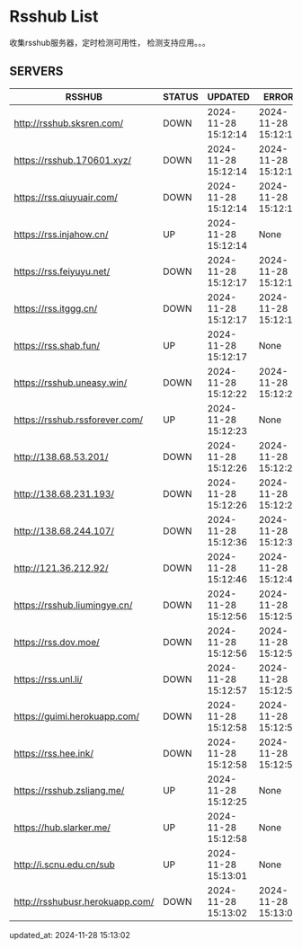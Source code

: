 # Rsshub List

收集rsshub服务器，定时检测可用性， 检测支持应用。。。


## SERVERS

|  RSSHUB   | STATUS  | UPDATED  | ERROR  | TWITTER |  
|  ----  | ----  | ----  | ----  | ---- |  
| http://rsshub.sksren.com/ | DOWN | 2024-11-28 15:12:14 | 2024-11-28 15:12:14 |  
| https://rsshub.170601.xyz/ | DOWN | 2024-11-28 15:12:14 | 2024-11-28 15:12:14 |  
| https://rss.qiuyuair.com/ | DOWN | 2024-11-28 15:12:14 | 2024-11-28 15:12:14 |  
| https://rss.injahow.cn/ | UP | 2024-11-28 15:12:14 | None ||  
| https://rss.feiyuyu.net/ | DOWN | 2024-11-28 15:12:17 | 2024-11-28 15:12:17 |  
| https://rss.itggg.cn/ | DOWN | 2024-11-28 15:12:17 | 2024-11-28 15:12:17 |  
| https://rss.shab.fun/ | UP | 2024-11-28 15:12:17 | None ||  
| https://rsshub.uneasy.win/ | DOWN | 2024-11-28 15:12:22 | 2024-11-28 15:12:22 |  
| https://rsshub.rssforever.com/ | UP | 2024-11-28 15:12:23 | None ||  
| http://138.68.53.201/ | DOWN | 2024-11-28 15:12:26 | 2024-11-28 15:12:26 |  
| http://138.68.231.193/ | DOWN | 2024-11-28 15:12:26 | 2024-11-28 15:12:26 |  
| http://138.68.244.107/ | DOWN | 2024-11-28 15:12:36 | 2024-11-28 15:12:36 |  
| http://121.36.212.92/ | DOWN | 2024-11-28 15:12:46 | 2024-11-28 15:12:46 |  
| https://rsshub.liumingye.cn/ | DOWN | 2024-11-28 15:12:56 | 2024-11-28 15:12:56 |  
| https://rss.dov.moe/ | DOWN | 2024-11-28 15:12:56 | 2024-11-28 15:12:56 |  
| https://rss.unl.li/ | DOWN | 2024-11-28 15:12:57 | 2024-11-28 15:12:57 |  
| https://guimi.herokuapp.com/ | DOWN | 2024-11-28 15:12:58 | 2024-11-28 15:12:58 |  
| https://rss.hee.ink/ | DOWN | 2024-11-28 15:12:58 | 2024-11-28 15:12:58 |  
| https://rsshub.zsliang.me/ | UP | 2024-11-28 15:12:25 | None |OK|  
| https://hub.slarker.me/ | UP | 2024-11-28 15:12:58 | None ||  
| http://i.scnu.edu.cn/sub | UP | 2024-11-28 15:13:01 | None ||  
| http://rsshubusr.herokuapp.com/ | DOWN | 2024-11-28 15:13:02 | 2024-11-28 15:13:02 |  
  

updated_at: 2024-11-28 15:13:02  
